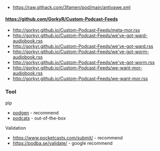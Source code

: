 - https://raw.githack.com/3famen/pod/main/antivawe.xml

#### https://github.com/GorkyR/Custom-Podcast-Feeds

- http://gorkyr.github.io/Custom-Podcast-Feeds/meta-mor.rss
- http://gorkyr.github.io/Custom-Podcast-Feeds/we've-got-ward-audiobook.rss
- http://gorkyr.github.io/Custom-Podcast-Feeds/we've-got-ward.rss
- http://gorkyr.github.io/Custom-Podcast-Feeds/we've-got-worm-audiobook.rss
- http://gorkyr.github.io/Custom-Podcast-Feeds/we've-got-worm.rss
- http://gorkyr.github.io/Custom-Podcast-Feeds/we-want-mor-audiobook.rss
- http://gorkyr.github.io/Custom-Podcast-Feeds/we-want-mor.rss

### Tool

pip
- [podgen](https://podgen.readthedocs.io/) - recommend
- [podcats](https://github.com/jakubroztocil/podcats) - out-of-the-box

Validation
- https://www.pocketcasts.com/submit/ - recommend
- https://podba.se/validate/ - google recommend
